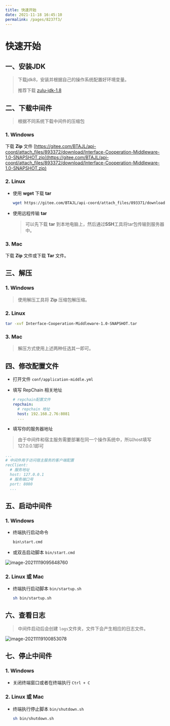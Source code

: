 ```yaml
---
title: 快速开始
date: 2021-11-18 16:45:10
permalink: /pages/8237f3/
---
```


# 快速开始

## 一、安装JDK

> 下载jdk8，安装并根据自己的操作系统配置好环境变量。
> 
>推荐下载 [zulu-jdk-1.8](https://www.azul.com/downloads/?version=java-8-lts&package=jdk)

## 二、下载中间件

> 根据不同系统下载中间件的压缩包

### 1. Windows

下载 **Zip** 文件 [https://gitee.com/BTAJL/api-coord/attach_files/893372/download/Interface-Cooperation-Middleware-1.0-SNAPSHOT.zip](https://gitee.com/BTAJL/api-coord/attach_files/893372/download/Interface-Cooperation-Middleware-1.0-SNAPSHOT.zip)

### 2. Linux

* 使用 **wget** 下载 **tar**

  ```sh
  wget https://gitee.com/BTAJL/api-coord/attach_files/893371/download/Interface-Cooperation-Middleware-1.0-SNAPSHOT.tar
  ```
  
* 使用远程传输 **tar**

  > 可以先下载 **tar** 到本地电脑上，然后通过**SSH**工具将tar包传输到服务器中。

### 3. Mac

下载 **Zip** 文件或下载 **Tar** 文件。

## 三、解压

### 1. Windows

> 使用解压工具将 **Zip** 压缩包解压缩。

### 2. Linux

```sh
tar -xvf Interface-Cooperation-Middleware-1.0-SNAPSHOT.tar
```

### 3. Mac

> 解压方式使用上述两种任选其一即可。

## 四、修改配置文件

* 打开文件 `conf/application-middle.yml`

* 填写 RepChain 相关地址

  ```yaml
  # repchain配置文件
  repchain:
    # repchain 地址
    host: 192.168.2.76:8081
    ...
  ```
* 填写你的服务器地址

> 由于中间件和宿主服务需要部署在同一个操作系统中，所以host填写127.0.0.1即可

  ```yaml
  ...
  # 中间件用于访问宿主服务的客户端配置
  recClient:
    # 服务地址
    host: 127.0.0.1
    # 服务端口号
    port: 8080    
    ...
  ```

## 五、启动中间件

### 1. Windows

* 终端执行启动命令

  ```sh
  bin\start.cmd
  ```

* 或双击启动脚本 `bin/start.cmd`

![image-20211119095648760](/api-coord/img/middleware/image-20211119095648760.png)

### 2. Linux 或 Mac

* 终端执行启动脚本 `bin/startup.sh`

  ```sh
  sh bin/startup.sh 
  ```

## 六、查看日志

> 中间件启动后会创建 `logs`文件夹，文件下会产生相应的日志文件。

![image-20211119100853078](/api-coord/img/middleware/image-20211119100853078.png)

## 七、停止中间件

### 1. Windows

* 关闭终端窗口或者在终端执行 `Ctrl + C`

### 2. Linux 或 Mac

* 终端执行停止脚本 `bin/shutdown.sh`

  ```sh
  sh bin/shutdown.sh 
  ```

  
